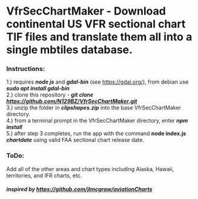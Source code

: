 # VfrSecChartMaker - Download continental US VFR sectional chart TIF files and translate them all into a single mbtiles database.  

### Instructions:   
1.) requires ***node js*** and ***gdal-bin*** (see https://gdal.org/), from debian use ***sudo apt install gdal-bin***    
2.) clone this repository - ***git clone https://github.com/N129BZ/VfrSecChartMaker.git***         
3.) unzip the folder in ***clipshapes.zip*** into the base VfrSecChartMaker directory.   
4.) from a terminal prompt in the VfrSecChartMaker directory, enter ***npm install***     
5.) after step 3 completes, run the app with the command **node index.js *chartdate*** using valid FAA sectional chart release date.     
    
### ToDo:    
Add all of the other areas and chart types including Alaska, Hawaii, territories, and IFR charts, etc.    
     
      
#### ***inspired by https://github.com/jlmcgraw/aviationCharts*** 

